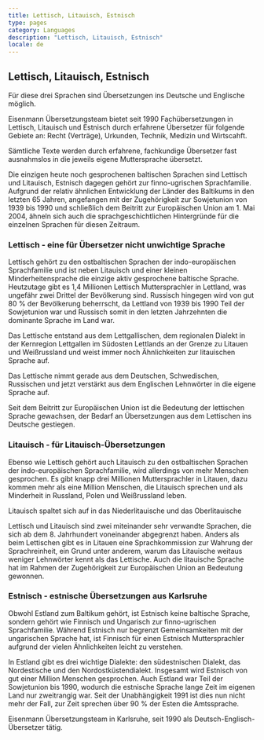 ```yaml
---
title: Lettisch, Litauisch, Estnisch
type: pages
category: Languages
description: "Lettisch, Litauisch, Estnisch"
locale: de
---
```


## Lettisch, Litauisch, Estnisch
Für diese drei Sprachen sind Übersetzungen ins Deutsche und Englische möglich.

Eisenmann Übersetzungsteam bietet seit 1990 Fachübersetzungen in Lettisch, Litauisch und Estnisch durch erfahrene Übersetzer für folgende Gebiete an: Recht (Verträge), Urkunden, Technik, Medizin und Wirtscahft.

Sämtliche Texte werden durch erfahrene, fachkundige Übersetzer fast ausnahmslos in die jeweils eigene Muttersprache übersetzt.

Die einzigen heute noch gesprochenen baltischen Sprachen sind Lettisch und Litauisch, Estnisch dagegen gehört zur finno-ugrischen Sprachfamilie. Aufgrund der relativ ähnlichen Entwicklung der Länder des Baltikums in den letzten 65 Jahren, angefangen mit der Zugehörigkeit zur Sowjetunion von 1939 bis 1990 und schließlich dem Beitritt zur Europäischen Union am 1. Mai 2004, ähneln sich auch die sprachgeschichtlichen Hintergründe für die einzelnen Sprachen für diesen Zeitraum.

### Lettisch - eine für Übersetzer nicht unwichtige Sprache
Lettisch gehört zu den ostbaltischen Sprachen der indo-europäischen Sprachfamilie und ist neben Litauisch und einer kleinen Minderheitensprache die einzige aktiv gesprochene baltische Sprache. Heutzutage gibt es 1,4 Millionen Lettisch Muttersprachler in Lettland, was ungefähr zwei Drittel der Bevölkerung sind. Russisch hingegen wird von gut 80 % der Bevölkerung beherrscht, da Lettland von 1939 bis 1990 Teil der Sowjetunion war und Russisch somit in den letzten Jahrzehnten die dominante Sprache im Land war.

Das Lettische entstand aus dem Lettgallischen, dem regionalen Dialekt in der Kernregion Lettgallen im Südosten Lettlands an der Grenze zu Litauen und Weißrussland und weist immer noch Ähnlichkeiten zur litauischen Sprache auf.

Das Lettische nimmt gerade aus dem Deutschen, Schwedischen, Russischen und jetzt verstärkt aus dem Englischen Lehnwörter in die eigene Sprache auf.

Seit dem Beitritt zur Europäischen Union ist die Bedeutung der lettischen Sprache gewachsen, der Bedarf an Übersetzungen aus dem Lettischen ins Deutsche gestiegen.

### Litauisch - für Litauisch-Übersetzungen
Ebenso wie Lettisch gehört auch Litauisch zu den ostbaltischen Sprachen der indo-europäischen Sprachfamilie, wird allerdings von mehr Menschen gesprochen. Es gibt knapp drei Millionen Muttersprachler in Litauen, dazu kommen mehr als eine Million Menschen, die Litauisch sprechen und als Minderheit in Russland, Polen und Weißrussland leben.

Litauisch spaltet sich auf in das Niederlitauische und das Oberlitauische

Lettisch und Litauisch sind zwei miteinander sehr verwandte Sprachen, die sich ab dem 8. Jahrhundert voneinander abgegrenzt haben. Anders als beim Lettischen gibt es in Litauen eine Sprachkommission zur Wahrung der Sprachreinheit, ein Grund unter anderem, warum das Litauische weitaus weniger Lehnwörter kennt als das Lettische. Auch die litauische Sprache hat im Rahmen der Zugehörigkeit zur Europäischen Union an Bedeutung gewonnen.

### Estnisch - estnische Übersetzungen aus Karlsruhe
Obwohl Estland zum Baltikum gehört, ist Estnisch keine baltische Sprache, sondern gehört wie Finnisch und Ungarisch zur finno-ugrischen Sprachfamilie. Während Estnisch nur begrenzt Gemeinsamkeiten mit der ungarischen Sprache hat, ist Finnisch für einen Estnisch Muttersprachler aufgrund der vielen Ähnlichkeiten leicht zu verstehen.

In Estland gibt es drei wichtige Dialekte: den südestnischen Dialekt, das Nordestische und den Nordostküstendialekt. Insgesamt wird Estnisch von gut einer Million Menschen gesprochen. Auch Estland war Teil der Sowjetunion bis 1990, wodurch die estnische Sprache lange Zeit im eigenen Land nur zweitrangig war. Seit der Unabhängigkeit 1991 ist dies nun nicht mehr der Fall, zur Zeit sprechen über 90 % der Esten die Amtssprache.

 

Eisenmann Übersetzungsteam in Karlsruhe, seit 1990 als Deutsch-Englisch-Übersetzer tätig.